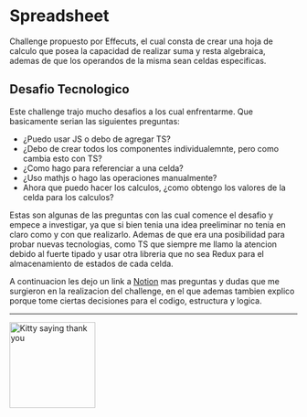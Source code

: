# Spreadsheet 
Challenge propuesto por Effecuts, el cual consta de crear una hoja de calculo que posea la capacidad de realizar suma y resta algebraica, ademas de que los operandos de la misma sean celdas especificas.

## Desafio Tecnologico
Este challenge trajo mucho desafios a los cual enfrentarme. Que basicamente serian las siguientes preguntas:
- ¿Puedo usar JS o debo de agregar TS?
- ¿Debo de crear todos los componentes individualemnte, pero como cambia esto con TS?
- ¿Como hago para referenciar a una celda?
- ¿Uso mathjs o hago las operaciones manualmente?
- Ahora que puedo hacer los calculos, ¿como obtengo los valores de la celda para los calculos?

Estas son algunas de las preguntas con las cual comence el desafio y empece a investigar, ya que si bien tenia una idea preeliminar no tenia en claro como y con que realizarlo. Ademas de que era una posibilidad para probar nuevas tecnologias, como TS que siempre me llamo la atencion debido al fuerte tipado y usar otra libreria que no sea Redux para el almacenamiento de estados de cada celda.

A continuacion les dejo un link a [Notion](https://kollerman.notion.site/Effectus-Challenge-15d41685d65b4afbb912a9f01f24b3d7) mas preguntas y dudas que me surgieron en la realizacion del challenge, en el que ademas tambien explico porque tome ciertas decisiones para el codigo, estructura y logica.

<hr /> 
<img src="https://i.pinimg.com/736x/da/23/8d/da238dc3a982fa7dfa89055279f8fe96.jpg" alt="Kitty saying thank you" style="height: 150px"/>
